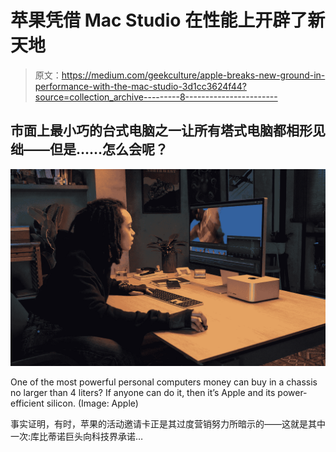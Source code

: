 # 苹果凭借 Mac Studio 在性能上开辟了新天地

> 原文：<https://medium.com/geekculture/apple-breaks-new-ground-in-performance-with-the-mac-studio-3d1cc3624f44?source=collection_archive---------8----------------------->

## 市面上最小巧的台式电脑之一让所有塔式电脑都相形见绌——但是……怎么会呢？

![](img/acb900a26c8ab3eb681e2d98aacd8513.png)

One of the most powerful personal computers money can buy in a chassis no larger than 4 liters? If anyone can do it, then it’s Apple and its power-efficient silicon. (Image: Apple)

事实证明，有时，苹果的活动邀请卡正是其过度营销努力所暗示的——这就是其中一次:库比蒂诺巨头向科技界承诺…